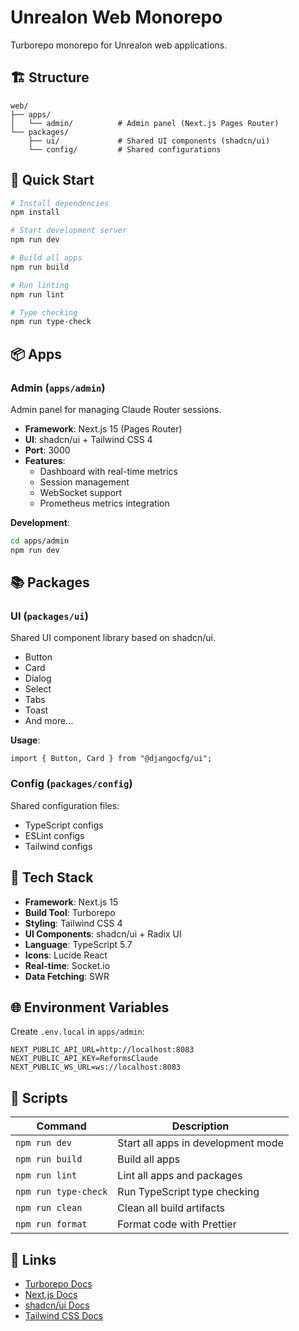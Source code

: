 # Unrealon Web Monorepo

Turborepo monorepo for Unrealon web applications.

## 🏗️ Structure

```
web/
├── apps/
│   └── admin/          # Admin panel (Next.js Pages Router)
└── packages/
    ├── ui/             # Shared UI components (shadcn/ui)
    └── config/         # Shared configurations
```

## 🚀 Quick Start

```bash
# Install dependencies
npm install

# Start development server
npm run dev

# Build all apps
npm run build

# Run linting
npm run lint

# Type checking
npm run type-check
```

## 📦 Apps

### Admin (`apps/admin`)

Admin panel for managing Claude Router sessions.

- **Framework**: Next.js 15 (Pages Router)
- **UI**: shadcn/ui + Tailwind CSS 4
- **Port**: 3000
- **Features**:
  - Dashboard with real-time metrics
  - Session management
  - WebSocket support
  - Prometheus metrics integration

**Development**:
```bash
cd apps/admin
npm run dev
```

## 📚 Packages

### UI (`packages/ui`)

Shared UI component library based on shadcn/ui.

- Button
- Card
- Dialog
- Select
- Tabs
- Toast
- And more...

**Usage**:
```tsx
import { Button, Card } from "@djangocfg/ui";
```

### Config (`packages/config`)

Shared configuration files:
- TypeScript configs
- ESLint configs
- Tailwind configs

## 🔧 Tech Stack

- **Framework**: Next.js 15
- **Build Tool**: Turborepo
- **Styling**: Tailwind CSS 4
- **UI Components**: shadcn/ui + Radix UI
- **Language**: TypeScript 5.7
- **Icons**: Lucide React
- **Real-time**: Socket.io
- **Data Fetching**: SWR

## 🌐 Environment Variables

Create `.env.local` in `apps/admin`:

```env
NEXT_PUBLIC_API_URL=http://localhost:8083
NEXT_PUBLIC_API_KEY=ReformsClaude
NEXT_PUBLIC_WS_URL=ws://localhost:8083
```

## 📖 Scripts

| Command | Description |
|---------|-------------|
| `npm run dev` | Start all apps in development mode |
| `npm run build` | Build all apps |
| `npm run lint` | Lint all apps and packages |
| `npm run type-check` | Run TypeScript type checking |
| `npm run clean` | Clean all build artifacts |
| `npm run format` | Format code with Prettier |

## 🔗 Links

- [Turborepo Docs](https://turbo.build/repo/docs)
- [Next.js Docs](https://nextjs.org/docs)
- [shadcn/ui Docs](https://ui.shadcn.com)
- [Tailwind CSS Docs](https://tailwindcss.com/docs)
